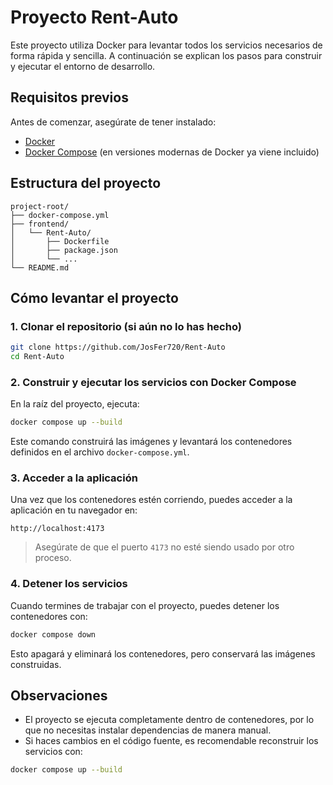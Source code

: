 # Proyecto Rent-Auto

Este proyecto utiliza Docker para levantar todos los servicios necesarios de forma rápida y sencilla. A continuación se explican los pasos para construir y ejecutar el entorno de desarrollo.

## Requisitos previos

Antes de comenzar, asegúrate de tener instalado:

- [Docker](https://www.docker.com/)
- [Docker Compose](https://docs.docker.com/compose/) (en versiones modernas de Docker ya viene incluido)

## Estructura del proyecto

```
project-root/
├── docker-compose.yml
├── frontend/
│   └── Rent-Auto/
│       ├── Dockerfile
│       ├── package.json
│       └── ...
└── README.md
```

## Cómo levantar el proyecto

### 1. Clonar el repositorio (si aún no lo has hecho)

```bash
git clone https://github.com/JosFer720/Rent-Auto
cd Rent-Auto
```

### 2. Construir y ejecutar los servicios con Docker Compose

En la raíz del proyecto, ejecuta:

```bash
docker compose up --build
```

Este comando construirá las imágenes y levantará los contenedores definidos en el archivo `docker-compose.yml`.

### 3. Acceder a la aplicación

Una vez que los contenedores estén corriendo, puedes acceder a la aplicación en tu navegador en:

```
http://localhost:4173
```

> Asegúrate de que el puerto `4173` no esté siendo usado por otro proceso.

### 4. Detener los servicios

Cuando termines de trabajar con el proyecto, puedes detener los contenedores con:

```bash
docker compose down
```

Esto apagará y eliminará los contenedores, pero conservará las imágenes construidas.

## Observaciones

- El proyecto se ejecuta completamente dentro de contenedores, por lo que no necesitas instalar dependencias de manera manual.
- Si haces cambios en el código fuente, es recomendable reconstruir los servicios con:

```bash
docker compose up --build
```